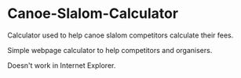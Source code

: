 # Canoe-Slalom-Calculator
Calculator used to help canoe slalom competitors calculate their fees.

Simple webpage calculator to help competitors and organisers. 

Doesn't work in Internet Explorer.
